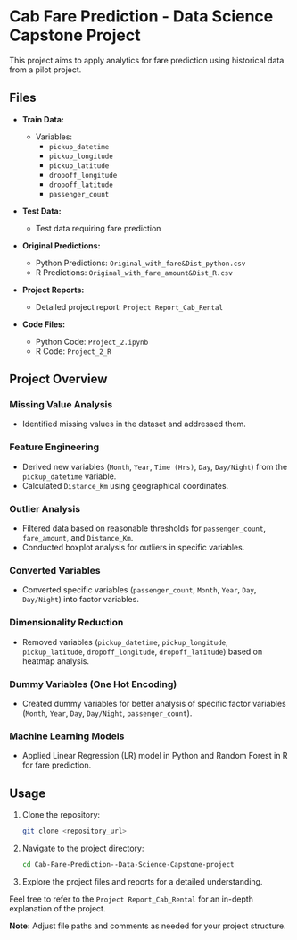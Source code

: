 

# Cab Fare Prediction - Data Science Capstone Project

This project aims to apply analytics for fare prediction using historical data from a pilot project.

## Files

- **Train Data:**
  - Variables:
    - `pickup_datetime`
    - `pickup_longitude`
    - `pickup_latitude`
    - `dropoff_longitude`
    - `dropoff_latitude`
    - `passenger_count`

- **Test Data:**
  - Test data requiring fare prediction

- **Original Predictions:**
  - Python Predictions: `Original_with_fare&Dist_python.csv`
  - R Predictions: `Original_with_fare_amount&Dist_R.csv`

- **Project Reports:**
  - Detailed project report: `Project Report_Cab_Rental`

- **Code Files:**
  - Python Code: `Project_2.ipynb`
  - R Code: `Project_2_R`

## Project Overview

### Missing Value Analysis

- Identified missing values in the dataset and addressed them.

### Feature Engineering

- Derived new variables (`Month`, `Year`, `Time (Hrs)`, `Day`, `Day/Night`) from the `pickup_datetime` variable.
- Calculated `Distance_Km` using geographical coordinates.

### Outlier Analysis

- Filtered data based on reasonable thresholds for `passenger_count`, `fare_amount`, and `Distance_Km`.
- Conducted boxplot analysis for outliers in specific variables.

### Converted Variables

- Converted specific variables (`passenger_count`, `Month`, `Year`, `Day`, `Day/Night`) into factor variables.

### Dimensionality Reduction

- Removed variables (`pickup_datetime`, `pickup_longitude`, `pickup_latitude`, `dropoff_longitude`, `dropoff_latitude`) based on heatmap analysis.

### Dummy Variables (One Hot Encoding)

- Created dummy variables for better analysis of specific factor variables (`Month`, `Year`, `Day`, `Day/Night`, `passenger_count`).

### Machine Learning Models

- Applied Linear Regression (LR) model in Python and Random Forest in R for fare prediction.

## Usage

1. Clone the repository:
   ```bash
   git clone <repository_url>
   ```

2. Navigate to the project directory:
   ```bash
   cd Cab-Fare-Prediction--Data-Science-Capstone-project
   ```

3. Explore the project files and reports for a detailed understanding.

Feel free to refer to the `Project Report_Cab_Rental` for an in-depth explanation of the project.


**Note:** Adjust file paths and comments as needed for your project structure.
